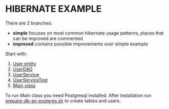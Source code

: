 # HIBERNATE EXAMPLE

There are 2 branches:
* **simple** focuses on most common hibernate usage patterns, places that can be improved are commented
* **improved** contains possible improvements over simple example

Start with:

1. [User entity](src/main/java/ru/hh/hibernateexample/users/User.java)
2. [UserDAO](src/main/java/ru/hh/hibernateexample/users/UserDAO.java)
3. [UserService](src/main/java/ru/hh/hibernateexample/users/UserService.java)
4. [UserServiceTest](src/test/java/ru/hh/hibernateexample/users/UserServiceTest.java)
5. [Main class](src/main/java/ru/hh/hibernateexample/Main.java)

To run Main class you need Postgresql installed.
After installation run [prepare-db-as-postgres.sh](src/main/sh/prepare-db-as-postgres.sh) to create tables and users.
